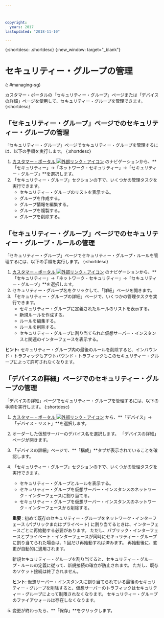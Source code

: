 ```yaml
---



copyright:
  years: 2017
lastupdated: "2018-11-10"

---
```


{:shortdesc: .shortdesc}
{:new_window: target="_blank"}

# セキュリティー・グループの管理
{: #managing-sg}

カスタマー・ポータルの「セキュリティー・グループ」ページまたは「デバイスの詳細」ページを使用して、セキュリティー・グループを管理できます。
{:shortdesc}

## 「セキュリティー・グループ」ページでのセキュリティー・グループの管理

「セキュリティー・グループ」ページでセキュリティー・グループを管理するには、以下の手順を実行します。
{:shortdesc}

1. [カスタマー・ポータル ![外部リンク・アイコン](../../icons/launch-glyph.svg "外部リンク・アイコン")](https://control.softlayer.com/) のナビゲーションから、**「セキュリティー」->「ネットワーク・セキュリティー」->「セキュリティー・グループ」**を選択します。
2. 「セキュリティー・グループ」セクションの下で、いくつかの管理タスクを実行できます。
     * セキュリティー・グループのリストを表示する。
     * グループを作成する。
     * グループ情報を編集する。
     * グループを複製する。
     * グループを削除する。
     
## 「セキュリティー・グループ」ページでのセキュリティー・グループ・ルールの管理

「セキュリティー・グループ」ページでセキュリティー・グループ・ルールを管理するには、以下の手順を実行します。
{:shortdesc}

1. [カスタマー・ポータル ![外部リンク・アイコン](../../icons/launch-glyph.svg "外部リンク・アイコン")](https://control.softlayer.com/) のナビゲーションから、**「セキュリティー」->「ネットワーク・セキュリティー」->「セキュリティー・グループ」**を選択します。
2. セキュリティー・グループ名をクリックして、「詳細」ページを開きます。
3. 「セキュリティー・グループの詳細」ページで、いくつかの管理タスクを実行できます。
     * セキュリティー・グループに定義されたルールのリストを表示する。
     * 新規ルールを作成する。
     * ルールを編集する。
     * ルールを削除する。
     * セキュリティー・グループに割り当てられた仮想サーバー・インスタンスと関連のインターフェースを表示する。
     
**ヒント:** セキュリティー・グループ内の最後のルールを削除すると、インバウンド・トラフィックもアウトバウンド・トラフィックもこのセキュリティー・グループによって許可されなくなります。
     
## 「デバイスの詳細」ページでのセキュリティー・グループの管理

「デバイスの詳細」ページでセキュリティー・グループを管理するには、以下の手順を実行します。
{:shortdesc}

1. [カスタマー・ポータル ![外部リンク・アイコン](../../icons/launch-glyph.svg "外部リンク・アイコン")](https://control.softlayer.com/) から、**「デバイス」->「デバイス・リスト」**を選択します。
2. オーダーした仮想サーバーのデバイス名を選択します。 「デバイスの詳細」ページが開きます。
3. 「デバイスの詳細」ページで、**「構成」**タブが表示されていることを確認します。
4. 「セキュリティー・グループ」セクションの下で、いくつかの管理タスクを実行できます。
     * セキュリティー・グループとルールを表示する。
     * セキュリティー・グループを仮想サーバー・インスタンスのネットワーク・インターフェースに割り当てる。
     * セキュリティー・グループを仮想サーバー・インスタンスのネットワーク・インターフェースから削除する。
     
     **重要** : 初めて既存のセキュリティー・グループをネットワーク・インターフェース (パブリックまたはプライベート) に割り当てるときは、インターフェースごとに再始動する必要があります。  ただし、パブリック・インターフェースとプライベート・インターフェースが同時にセキュリティー・グループに割り当てられた場合は、1 回だけ再始動すれば済みます。  再始動後に、変更が自動的に適用されます。
     
     新規セキュリティー・グループを割り当てると、セキュリティー・グループ・ルールの定義に従って、新規接続の確立が防止されます。 ただし、既存のソケット接続は終了されません。

     **ヒント**: 仮想サーバー・インスタンスに割り当てられている最後のセキュリティー・グループを削除すると、仮想サーバーのトラフィックはセキュリティー・グループによって制限されなくなります。 セキュリティー・グループのファイアウォールは存在しなくなります。
     
6. 変更が終わったら、**「保存」**をクリックします。
